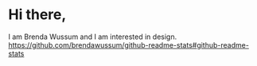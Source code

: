 # Hi there,
I am Brenda Wussum and I am interested in design.
https://github.com/brendawussum/github-readme-stats#github-readme-stats
